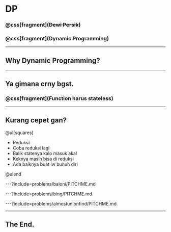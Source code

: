 # DP
### @css[fragment](~~Dewi Persik~~)
### @css[fragment](Dynamic Programming)

---

## Why Dynamic Programming?

--- 

## Ya gimana crny bgst.

### @css[fragment](Function **harus** __stateless__)

---

## Kurang cepet gan?

@ul[squares]

- Reduksi
- Coba reduksi lagi
- Balik statenya kalo masuk akal
- Keknya masih bisa di reduksi
- Ada baiknya buat lw bunuh diri

@ulend


---?include=problems/baloni/PITCHME.md

---?include=problems/bing/PITCHME.md

---?include=problems/almostunionfind/PITCHME.md

---

## The End.

